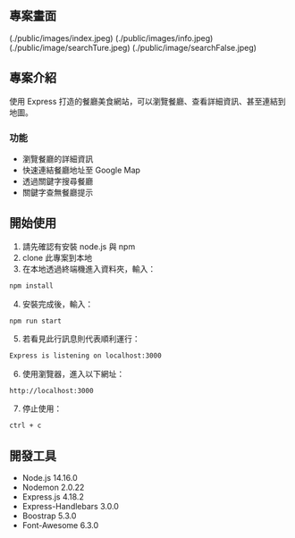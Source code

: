 ## 專案畫面

(./public/images/index.jpeg)
(./public/images/info.jpeg)
(./public/image/searchTure.jpeg)
(./public/image/searchFalse.jpeg)

## 專案介紹

使用 Express 打造的餐廳美食網站，可以瀏覽餐廳、查看詳細資訊、甚至連結到地圖。

### 功能

- 瀏覽餐廳的詳細資訊
- 快速連結餐廳地址至 Google Map
- 透過關鍵字搜尋餐廳
- 關鍵字查無餐廳提示

## 開始使用

1. 請先確認有安裝 node.js 與 npm
2. clone 此專案到本地
3. 在本地透過終端機進入資料夾，輸入：

```bash
npm install
```

4. 安裝完成後，輸入：

```bash
npm run start
```

5. 若看見此行訊息則代表順利運行：

```bash
Express is listening on localhost:3000
```

6. 使用瀏覽器，進入以下網址：

```
http://localhost:3000
```

7. 停止使用：

```bash
ctrl + c
```

## 開發工具

- Node.js 14.16.0
- Nodemon 2.0.22
- Express.js 4.18.2
- Express-Handlebars 3.0.0
- Boostrap 5.3.0
- Font-Awesome 6.3.0
